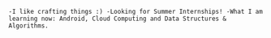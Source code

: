 `-I like crafting things :)
-Looking for Summer Internships!
-What I am learning now: Android, Cloud Computing and Data Structures & Algorithms.`

<!---
lordkibou/lordkibou is a ✨ special ✨ repository because its `README.md` (this file) appears on your GitHub profile.
You can click the Preview link to take a look at your changes.
--->
